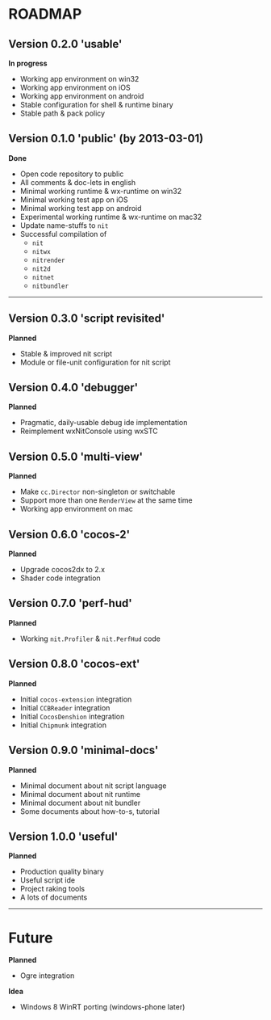 ROADMAP
=======


Version 0.2.0 'usable'
-------------

**In progress**

- Working app environment on win32
- Working app environment on iOS
- Working app environment on android
- Stable configuration for shell & runtime binary
- Stable path & pack policy


Version 0.1.0 'public' (by 2013-03-01)
-------------

**Done**

- Open code repository to public
- All comments & doc-lets in english
- Minimal working runtime & wx-runtime on win32
- Minimal working test app on iOS
- Minimal working test app on android
- Experimental working runtime & wx-runtime on mac32
- Update name-stuffs to `nit`
- Successful compilation of
  - `nit`
  - `nitwx`
  - `nitrender`
  - `nit2d`
  - `nitnet`
  - `nitbundler`

------------------------------


Version 0.3.0 'script revisited'
--------------

**Planned**

- Stable & improved nit script
- Module or file-unit configuration for nit script


Version 0.4.0 'debugger'
--------------

**Planned**

- Pragmatic, daily-usable debug ide implementation
- Reimplement wxNitConsole using wxSTC


Version 0.5.0 'multi-view'
--------------

**Planned**

- Make `cc.Director` non-singleton or switchable
- Support more than one `RenderView` at the same time
- Working app environment on mac


Version 0.6.0 'cocos-2'
--------------

**Planned**

- Upgrade cocos2dx to 2.x
- Shader code integration


Version 0.7.0 'perf-hud'
-------------

**Planned**

- Working `nit.Profiler` & `nit.PerfHud` code


Version 0.8.0 'cocos-ext'
-------------

**Planned**

- Initial `cocos-extension` integration
- Initial `CCBReader` integration
- Initial `CocosDenshion` integration
- Initial `Chipmunk` integration


Version 0.9.0 'minimal-docs'
-------------

**Planned**

- Minimal document about nit script language
- Minimal document about nit runtime
- Minimal document about nit bundler
- Some documents about how-to-s, tutorial


Version 1.0.0 'useful'
-------------

**Planned**

- Production quality binary
- Useful script ide
- Project raking tools
- A lots of documents

---

Future
======

**Planned**

- Ogre integration

**Idea**

- Windows 8 WinRT porting (windows-phone later)













